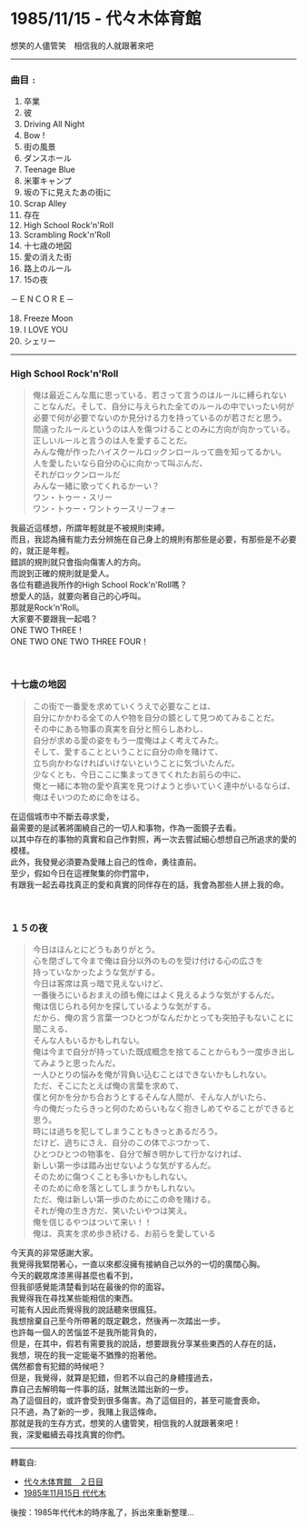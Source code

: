 # 1985/11/15 - 代々木体育館

想笑的人儘管笑　相信我的人就跟著來吧

---

### 曲目﹕

1. 卒業　
2. 彼　
3. Driving All Night　
4. Bow !　
5. 街の風景
6. ダンスホール
7. Teenage Blue　
8. 米軍キャンプ
9. 坂の下に見えたあの街に
10. Scrap Alley　
11. 存在　
12. High School Rock'n'Roll
13. Scrambling Rock'n'Roll
14. 十七歳の地図
15. 愛の消えた街
16. 路上のルール
17. 15の夜

－ＥＮＣＯＲＥ－

18. Freeze Moon　
19. I LOVE YOU　
20. シェリー

---

### High School Rock'n'Roll

> 俺は最近こんな風に思っている、若さって言うのはルールに縛られない  
> ことなんだ。そして、自分に与えられた全てのルールの中でいったい何が  
> 必要で何が必要でないのか見分ける力を持っているのが若さだと思う。  
> 間違ったルールというのは人を傷つけることのみに方向が向かっている。  
> 正しいルールと言うのは人を愛することだ。  
> みんな俺が作ったハイスクールロックンロールって曲を知ってるかい。  
> 人を愛したいなら自分の心に向かって叫ぶんだ、  
> それがロックンロールだ  
> みんな一緒に歌ってくれるかーい？  
> ワン・トゥー・スリー  
> ワン・トゥー・ワントゥースリーフォー  

我最近這樣想，所謂年輕就是不被規則束縛。  
而且，我認為擁有能力去分辨施在自己身上的規則有那些是必要，有那些是不必要的，就正是年輕。  
錯誤的規則就只會指向傷害人的方向。  
而說到正確的規則就是愛人。  
各位有聽過我所作的High School Rock'n'Roll嗎？  
想愛人的話，就要向著自己的心呼叫。  
那就是Rock'n'Roll。  
大家要不要跟我一起唱？  
ONE TWO THREE！  
ONE TWO ONE TWO THREE FOUR！  

<br>

### 十七歳の地図

> この街で一番愛を求めていくうえで必要なことは、  
> 自分にかかわる全ての人や物を自分の鏡として見つめてみることだ。  
> その中にある物事の真実を自分と照らしあわし、  
> 自分が求める愛の姿をもう一度俺はよく考えてみた。  
> そして、愛することということに自分の命を賭けて、  
> 立ち向かわなければいけないということに気づいたんだ。  
> 少なくとも、今日ここに集まってきてくれたお前らの中に、  
> 俺と一緒に本物の愛や真実を見つけようと歩いていく連中がいるならば、  
> 俺はそいつのために命をはる。  

在這個城市中不斷去尋求愛，  
最需要的是試著將圍繞自己的一切人和事物，作為一面鏡子去看。  
以其中存在的事物的真實和自己作對照，再一次去嘗試細心想想自己所追求的愛的模樣。  
此外，我發覺必須要為愛賭上自己的性命，勇往直前。  
至少，假如今日在這裡聚集的你們當中，  
有跟我一起去尋找真正的愛和真實的同伴存在的話，我會為那些人拼上我的命。  

<br>

### １５の夜

> 今日はほんとにどうもありがとう。  
> 心を閉ざして今まで俺は自分以外のものを受け付ける心の広さを  
> 持っていなかったような気がする。  
> 今日は客席は真っ暗で見えないけど、  
> 一番後ろにいるおまえの顔も俺にはよく見えるような気がするんだ。  
> 俺は信じられる何かを探しているような気がする。  
> だから、俺の言う言葉一つひとつがなんだかとっても突拍子もないことに聞こえる、  
> そんな人もいるかもしれない。  
> 俺は今まで自分が持っていた既成概念を捨てることからもう一度歩き出してみようと思ったんだ。  
> 一人ひとりの悩みを俺が背負い込むことはできないかもしれない。  
> ただ、そこにたとえば俺の言葉を求めて、  
> 僕と何かを分かち合おうとするそんな人間が、そんな人がいたら、  
> 今の俺だったらきっと何のためらいもなく抱きしめてやることができると思う。  
> 時には過ちを犯してしまうこともきっとあるだろう。  
> だけど、過ちにさえ、自分のこの体でぶつかって、  
> ひとつひとつの物事を、自分で解き明かして行かなければ、  
> 新しい第一歩は踏み出せないような気がするんだ。  
> そのために傷つくことも多いかもしれない。  
> そのために命を落としてしまうかもしれない。  
> ただ、俺は新しい第一歩のためにこの命を賭ける。  
> それが俺の生き方だ、笑いたいやつは笑え。  
> 俺を信じるやつはついて来い！！  
> 俺は、真実を求め歩き続ける、お前らを愛している  

今天真的非常感謝大家。  
我覺得我緊閉著心，一直以來都沒擁有接納自己以外的一切的廣闊心胸。  
今天的觀眾席漆黑得甚麼也看不到，  
但我卻感覺能清楚看到站在最後的你的面容。  
我覺得我在尋找某些能相信的東西。  
可能有人因此而覺得我的說話聽來很瘋狂。  
我想捨棄自己至今所帶著的既定觀念，然後再一次踏出一步。  
也許每一個人的苦惱並不是我所能背負的，  
但是，在其中，假若有需要我的說話，想要跟我分享某些東西的人存在的話，  
我想，現在的我一定能毫不猶豫的抱著他。  
偶然都會有犯錯的時候吧？  
但是，我覺得，就算是犯錯，但若不以自己的身體撞過去，  
靠自己去解明每一件事的話，就無法踏出新的一步。  
為了這個目的，或許會受到很多傷害。為了這個目的，甚至可能會喪命。  
只不過，為了新的一步，我賭上我這條命。  
那就是我的生存方式，想笑的人儘管笑，相信我的人就跟著來吧！  
我，深愛繼續去尋找真實的你們。 

---
轉載自: 
- [代々木体育館　２日目](https://matagorou.hatenablog.com/entry/36972348)
- [1985年11月15日 代代木](http://web.archive.org/web/20110429214124/http://blog.yam.com/forgetnot/category/634985/page=2)

後按：1985年代代木的時序亂了，拆出來重新整理...